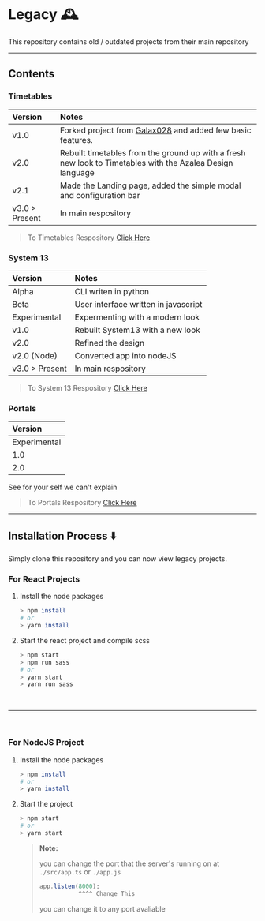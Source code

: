 # **Legacy** 🕰️

This repository contains old / outdated projects from their main repository

---

## **Contents**

### Timetables

| Version        | Notes                                                                                                     |
| :------------- | :-------------------------------------------------------------------------------------------------------- |
| v1.0           | Forked project from [Galax028](https://github.com/Galax028) and added few basic features.                 |
| v2.0           | Rebuilt timetables from the ground up with a fresh new look to Timetables with the Azalea Design language |
| v2.1           | Made the Landing page, added the simple modal and configuration bar                                       |
| v3.0 > Present | In main respository                                                                                       |

> To Timetables Respository [Click Here](https://github.com/SS-Developers/Timetables)

### System 13

| Version        | Notes                                |
| :------------- | :----------------------------------- |
| Alpha          | CLI writen in python                 |
| Beta           | User interface written in javascript |
| Experimental   | Expermenting with a modern look      |
| v1.0           | Rebuilt System13 with a new look     |
| v2.0           | Refined the design                   |
| v2.0 (Node)    | Converted app into nodeJS            |
| v3.0 > Present | In main respository                  |

> To System 13 Respository [Click Here](https://github.com/SS-Developers/system13)

### Portals

| Version      |
| :----------- |
| Experimental |
| 1.0          |
| 2.0          |

See for your self we can't explain

> To Portals Respository [Click Here](https://github.com/SS-Developers/portals)

---

## **Installation Process** ⬇️

Simply clone this repository and you can now view legacy projects.

### **For React Projects**

1. Install the node packages
   ```zsh
   > npm install
   # or
   > yarn install
   ```
2. Start the react project and compile scss
   ```zsh
   > npm start
   > npm run sass
   # or
   > yarn start
   > yarn run sass
   ```

<br />

---

<br />

### **For NodeJS Project**

1. Install the node packages
   ```zsh
   > npm install
   # or
   > yarn install
   ```
2. Start the project
   ```zsh
   > npm start
   # or
   > yarn start
   ```
   > **Note:**
   >
   > you can change the port that the server's running on at `./src/app.ts` or `./app.js`
   >
   > ```ts
   > app.listen(8000);
   >            ^^^^ Change This
   > ```
   >
   > you can change it to any port avaliable
